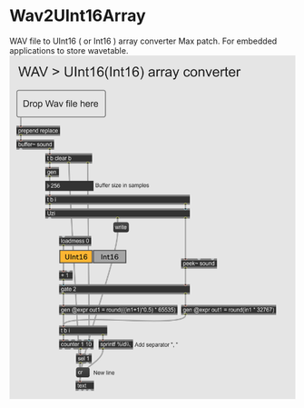 # Wav2UInt16Array  
WAV file to UInt16 ( or Int16 ) array converter Max patch. For embedded applications to store wavetable.  
![](Wav2UInt16Array.png)
